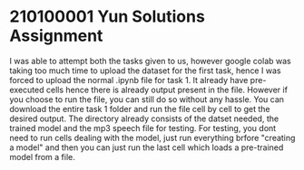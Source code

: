 # 210100001 Yun Solutions Assignment

I was able to attempt both the tasks given to us, however google colab was taking too much time to upload the dataset for the first task, hence I was forced to upload the normal .ipynb file for task 1. It already have pre-executed cells hence there is already output present in the file. However if you choose to run the file, you can still do so without any hassle. You can download the entire task 1 folder and run the file cell by cell to get the desired output. The directory already consists of the datset needed, the trained model and the mp3 speech file for testing. For testing, you dont need to run cells dealing with the model, just run everything brfore "creating a model" and then you can just run the last cell which loads a pre-trained model from a file.
